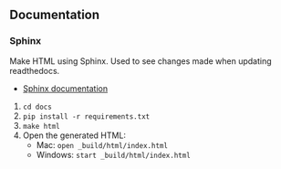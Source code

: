 ## Documentation

### Sphinx
Make HTML using Sphinx. Used to see changes made when updating readthedocs.
- [Sphinx documentation](https://docs.readthedocs.io/en/stable/config-file/v2.html)

1. `cd docs`
2. `pip install -r requirements.txt`
3. `make html`
4. Open the generated HTML:
   - Mac: `open _build/html/index.html`
   - Windows: `start _build/html/index.html`
